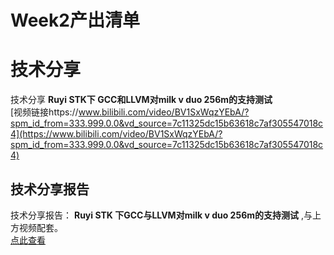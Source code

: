 # Week2产出清单

# 技术分享
技术分享 **Ruyi STK下 GCC和LLVM对milk v duo 256m的支持测试**  
[视频链接https://www.bilibili.com/video/BV1SxWqzYEbA/?spm_id_from=333.999.0.0&vd_source=7c11325dc15b63618c7af305547018c4](https://www.bilibili.com/video/BV1SxWqzYEbA/?spm_id_from=333.999.0.0&vd_source=7c11325dc15b63618c7af305547018c4)
## 技术分享报告
技术分享报告： **Ruyi STK 下GCC与LLVM对milk v duo 256m的支持测试** ,与上方视频配套。  
[点此查看](../../tech-sharing/2025-10/Milk-V-Duo.md)
